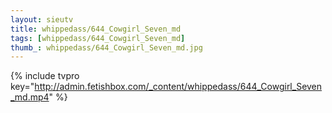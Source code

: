 ```yaml
--- 
layout: sieutv
title: whippedass/644_Cowgirl_Seven_md
tags: [whippedass/644_Cowgirl_Seven_md]
thumb_: whippedass/644_Cowgirl_Seven_md.jpg
---
```

{% include tvpro key="http://admin.fetishbox.com/_content/whippedass/644_Cowgirl_Seven_md.mp4" %} 
